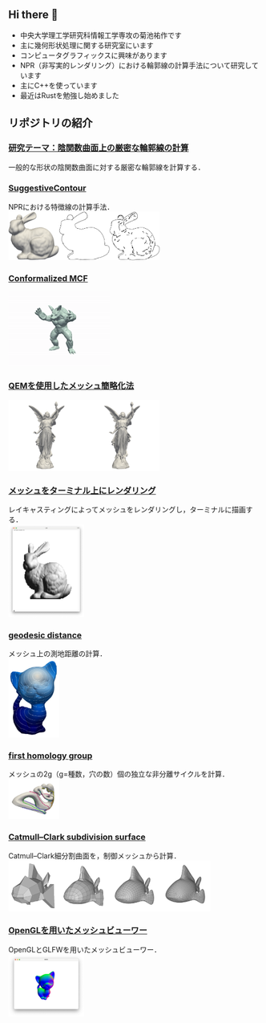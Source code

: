 ## Hi there 👋

- 中央大学理工学研究科情報工学専攻の菊池祐作です
- 主に幾何形状処理に関する研究室にいます
- コンピュータグラフィックスに興味があります
- NPR（非写実的レンダリング）における輪郭線の計算手法について研究しています
- 主にC++を使っています
- 最近はRustを勉強し始めました

## リポジトリの紹介

### [研究テーマ：陰関数曲面上の厳密な輪郭線の計算](https://github.com/kjj-kikuchi/exact-implicit-surface-smooth-contour)
一般的な形状の陰関数曲面に対する厳密な輪郭線を計算する．

### [SuggestiveContour](https://github.com/kjj-kikuchi/SuggestiveContour)
NPRにおける特徴線の計算手法．  
<img src = "https://github.com/kjj-kikuchi/SuggestiveContour/blob/main/images/bunny_ls3loop.png" width = 20%><img src = "https://github.com/kjj-kikuchi/SuggestiveContour/blob/main/images/bunny_ls3loop_c.png" width = 20%><img src = "https://github.com/kjj-kikuchi/SuggestiveContour/blob/main/images/bunny_ls3loop_sc.png" width = 20%>

### [Conformalized MCF](https://github.com/kjj-kikuchi/cMCF)
<img src = "https://github.com/kjj-kikuchi/cMCF/blob/main/armadilo.gif" width = 40%>

### [QEMを使用したメッシュ簡略化法](https://github.com/kjj-kikuchi/simpleQEM-simplification) 
<img src = "https://github.com/kjj-kikuchi/simpleQEM-simplification/blob/main/snapshot00.png" width = 30%><img src = "https://github.com/kjj-kikuchi/simpleQEM-simplification/blob/main/snapshot01.png" width = 30%>

### [メッシュをターミナル上にレンダリング](https://github.com/kjj-kikuchi/raycast)
レイキャスティングによってメッシュをレンダリングし，ターミナルに描画する．  
<img src = "https://github.com/kjj-kikuchi/raycast/blob/main/image.png" width = 30%>

### [geodesic distance](https://github.com/kjj-kikuchi/geodesic-distance)
メッシュ上の測地距離の計算．  
<img src = "https://github.com/kjj-kikuchi/geodesic-distance/blob/main/kitten_geodesic1.png" width = 20%>

### [first homology group](https://github.com/kjj-kikuchi/first-homology-group)
メッシュの2g（g=種数，穴の数）個の独立な非分離サイクルを計算．  
<img src = "https://github.com/kjj-kikuchi/first-homology-group/blob/main/fertility_nsc.png" width = 20%>

### [Catmull–Clark subdivision surface](https://github.com/kjj-kikuchi/Catmullclark)
Catmull–Clark細分割曲面を，制御メッシュから計算．  
<img src = "https://github.com/kjj-kikuchi/Catmullclark/blob/main/images/blub_control_mesh00.png" width = 20%><img src = "https://github.com/kjj-kikuchi/Catmullclark/blob/main/images/blub_quadrangulated01.png" width = 20%><img src = "https://github.com/kjj-kikuchi/Catmullclark/blob/main/images/blub_quadrangulated02.png" width = 20%><img src = "https://github.com/kjj-kikuchi/Catmullclark/blob/main/images/blub_quadrangulated03.png" width = 20%>

### [OpenGLを用いたメッシュビューワー](https://github.com/kjj-kikuchi/opengl-sample)
OpenGLとGLFWを用いたメッシュビューワー．  
<img src = "https://github.com/kjj-kikuchi/opengl-sample/blob/main/image.png" width = 30%>

